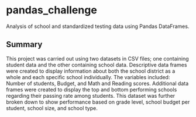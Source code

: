 # pandas_challenge
Analysis of school and standardized testing data using Pandas DataFrames.

## Summary
This project was carried out using two datasets in CSV files; one containing student data and the other containing school data. Descriptive data frames were created to display information about both the school district as a whole and each specific school individually. The variables included: Number of students, Budget, and Math and Reading scores. Additional data frames were created to display the top and bottom performing schools regarding their passing rate among students. This dataset was further broken down to show performance based on grade level, school budget per student, school size, and school type.
